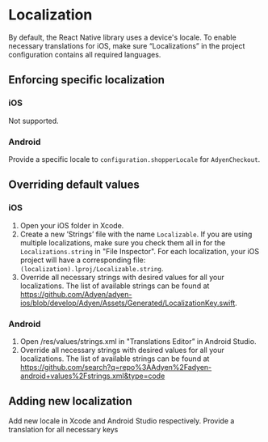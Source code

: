 # Localization

By default, the React Native library uses a device's locale. To enable necessary translations for iOS, make sure “Localizations” in the project configuration contains all required languages.

## Enforcing specific localization

### iOS

Not supported.

### Android

Provide a specific locale to `configuration.shopperLocale` for `AdyenCheckout`.

## Overriding default values

### iOS

1. Open your iOS folder in Xcode.
2. Create a new ’Strings’ file with the name `Localizable`. If you are using multiple localizations, make sure you check them all in for the `Localizations.string` in "File Inspector". For each localization, your iOS project will have a corresponding file: `(localization).lproj/Localizable.string`.
3. Override all necessary strings with desired values for all your localizations. The list of available strings can be found at https://github.com/Adyen/adyen-ios/blob/develop/Adyen/Assets/Generated/LocalizationKey.swift.

### Android

1. Open /res/values/strings.xml in "Translations Editor” in Android Studio.
2. Override all necessary strings with desired values for all your localizations. The list of available strings can be found at https://github.com/search?q=repo%3AAdyen%2Fadyen-android+values%2Fstrings.xml&type=code

## Adding new localization

Add new locale in Xcode and Android Studio respectively. Provide a translation for all necessary keys
